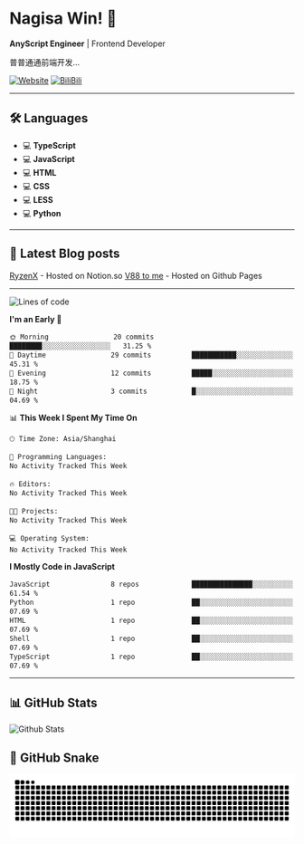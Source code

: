 # Nagisa Win! 👋

**AnyScript Engineer** | Frontend Developer

普普通通前端开发...

[![Website](https://img.shields.io/website?url=https%3A%2F%2Fryzenx.com)](https://RyzenX.com)
[![BiliBili](https://img.shields.io/badge/BiliBili-哔哩哔哩-00A1D6?style=flat&logo=bilibili&logoColor=white)](https://space.bilibili.com/275563463)

---

## 🛠️ Languages
- 💻 **TypeScript**
- 💻 **JavaScript**
- 💻 **HTML**
- 💻 **CSS**
- 💻 **LESS**
- 💻 **Python**


---
## 📖 Latest Blog posts

[RyzenX](https://ryzenx.com) - Hosted on Notion.so
[V88 to me](https://v88to.me) - Hosted on Github Pages

---
<!--START_SECTION:waka-->
![Lines of code](https://img.shields.io/badge/From%20Hello%20World%20I%27ve%20Written-37.1%20thousand%20lines%20of%20code-blue)

**I'm an Early 🐤** 

```text
🌞 Morning                20 commits          ████████░░░░░░░░░░░░░░░░░   31.25 % 
🌆 Daytime                29 commits          ███████████░░░░░░░░░░░░░░   45.31 % 
🌃 Evening                12 commits          █████░░░░░░░░░░░░░░░░░░░░   18.75 % 
🌙 Night                  3 commits           █░░░░░░░░░░░░░░░░░░░░░░░░   04.69 % 
```


📊 **This Week I Spent My Time On** 

```text
🕑︎ Time Zone: Asia/Shanghai

💬 Programming Languages: 
No Activity Tracked This Week

🔥 Editors: 
No Activity Tracked This Week

🐱‍💻 Projects: 
No Activity Tracked This Week

💻 Operating System: 
No Activity Tracked This Week
```

**I Mostly Code in JavaScript** 

```text
JavaScript               8 repos             ███████████████░░░░░░░░░░   61.54 % 
Python                   1 repo              ██░░░░░░░░░░░░░░░░░░░░░░░   07.69 % 
HTML                     1 repo              ██░░░░░░░░░░░░░░░░░░░░░░░   07.69 % 
Shell                    1 repo              ██░░░░░░░░░░░░░░░░░░░░░░░   07.69 % 
TypeScript               1 repo              ██░░░░░░░░░░░░░░░░░░░░░░░   07.69 % 
```




<!--END_SECTION:waka-->
---

## 📊 GitHub Stats
![Github Stats](https://github-readme-stats.vercel.app/api?username=nagisa-win&show_icons=true&theme=radical)

## 🐍 GitHub Snake
<picture>
  <source media="(prefers-color-scheme: dark)" srcset="https://raw.githubusercontent.com/nagisa-win/nagisa-win/output/github-contribution-grid-snake-dark.svg">
  <source media="(prefers-color-scheme: light)" srcset="https://raw.githubusercontent.com/nagisa-win/nagisa-win/output/github-contribution-grid-snake.svg">
  <img alt="github contribution grid snake animation" src="https://raw.githubusercontent.com/nagisa-win/nagisa-win/output/github-contribution-grid-snake.svg">
</picture>
